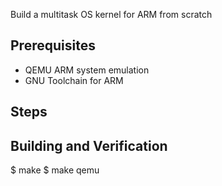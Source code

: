 Build a multitask OS kernel for ARM from scratch

Prerequisites
-------------
- QEMU ARM system emulation
- GNU Toolchain for ARM

Steps
-----

Building and Verification
-------------------------
$ make
$ make qemu
